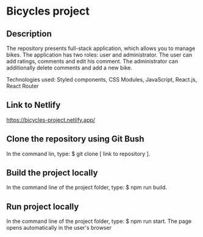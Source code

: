 # Bicycles project

## Description
The repository presents full-stack application, which allows you to manage bikes. The application has two roles: user and administrator. The user can add ratings, comments and edit his comment. The administrator can additionally delete comments and add a new bike.

Technologies used:
Styled components, 
CSS Modules, 
JavaScript,
React.js,
React Router

## Link to Netlify
https://bicycles-project.netlify.app/

## Clone the repository using Git Bush
In the command lin, type: $ git clone [ link to repository ].

## Build the project locally
In the command line of the project folder, type: $ npm run build.

## Run project locally
In the command line of the project folder, type: $ npm run start.
The page opens automatically in the user's browser
